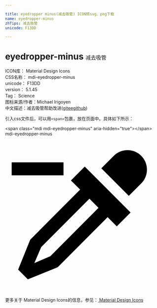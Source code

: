 ```yaml
---

title: eyedropper minus(减去吸管) ICON转svg、png下载
name: eyedropper-minus
zhTips: 减去吸管
unicode: F13DD

---
```


# eyedropper-minus  <small style="font-size: 60%;font-weight: 100">减去吸管</small>


<div class="detail-page">
<p>
<span>
ICON库：
<span class="badge-secondary badge">Material Design Icons</span> 
</span>
<br/>
<span>
CSS名称：
<span class="badge-secondary badge">mdi-eyedropper-minus</span> 
</span>
<br/>
<span>
unicode：
<span class="badge-secondary badge">F13DD</span> 
</span>
<br/>
<span>
version：
<span class="badge-secondary badge">5.1.45</span> 
</span>
<br/>
<span>Tag：
<span class="badge-light badge">Science</span>
</span>
<br/>
<span>图标来源/作者：<span class="badge-light badge">Michael Irigoyen</span></span> 
<br/>
<span class="zh-detail">中文描述：<span class="badge-primary badge">减去吸管</span><span class="help-link"><span>帮助改进</span>(<a href="https://gitee.com/liuwave/icon-helper/edit/master/json/material/eyedropper-minus.json" target="_blank" rel="noopener noreferrer">gitee</a><a href="https://github.com/liuwave/icon-helper/edit/master/json/material/eyedropper-minus.json" target="_blank" rel="noopener noreferrer">github</a></span>)</span><br/>
</p>
</div>
<div class="alert alert-dark">
  <i class="mdi mdi-eyedropper-minus mdi-48px"></i>
  <i class="mdi mdi-eyedropper-minus mdi-36px"></i>
  <i class="mdi mdi-eyedropper-minus mdi-24px"></i>
  <i class="mdi mdi-eyedropper-minus mdi-18px"></i>
</div>
<div>
  <p>引入css文件后，可以用<code>&lt;span&gt;</code>包裹，放在页面中。具体如下所示：    
  </p>
  <div class="alert alert-primary" style="font-size: 14px">
    &lt;span class="mdi mdi-eyedropper-minus" aria-hidden="true"&gt;&lt;/span&gt;
    <copy-btn content='<span class="mdi mdi-eyedropper-minus" aria-hidden="true"></span>'></copy-btn>
  </div>
  <div class="alert alert-secondary">
    <i class="mdi mdi-eyedropper-minus"
    style="font-size: 24px"
    aria-hidden="true"></i> mdi-eyedropper-minus
    <copy-btn content="mdi-eyedropper-minus" btn-title="复制图标名称"></copy-btn>
  </div>
</div>
<div id="svg" class="svg-wrap">
<svg xmlns="http://www.w3.org/2000/svg" viewBox="0 0 24 24"><path d="M19.35 11.72L17.22 13.85L15.81 12.43L8.1 20.14L3.5 22L2 20.5L3.86 15.9L11.57 8.19L10.15 6.78L12.28 4.65L19.35 11.72M16.76 3C17.93 1.83 19.83 1.83 21 3S22.17 6.07 21 7.24L19.08 9.16L14.84 4.92L16.76 3M5.56 17.03L4.5 19.5L6.97 18.44L14.4 11L13 9.6L5.56 17.03M9 4V6H1V4H9Z" /></svg>
</div>
<detail full-name='mdi-eyedropper-minus'></detail>
    
<div><p>更多关于 Material Design Icons的信息，参见：<a target="_blank" href="https://iconhelper.cn/material.html"> Material Design Icons</a>
</p></div>
